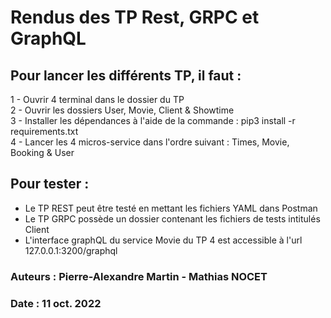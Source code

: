 # Rendus des TP Rest, GRPC et GraphQL

## Pour lancer les différents TP, il faut :
1 - Ouvrir 4 terminal dans le dossier du TP</br>
2 - Ouvrir les dossiers User, Movie, Client & Showtime</br>
3 - Installer les dépendances à l'aide de la commande : pip3 install -r requirements.txt</br>
4 - Lancer les 4 micros-service dans l'ordre suivant : Times, Movie, Booking & User</br>

## Pour tester : 
- Le TP REST peut être testé en mettant les fichiers YAML dans Postman
- Le TP GRPC possède un dossier contenant les fichiers de tests intitulés Client
- L'interface graphQL du service Movie du TP 4 est accessible à l'url 127.0.0.1:3200/graphql

### Auteurs : Pierre-Alexandre Martin - Mathias NOCET
### Date : 11 oct. 2022